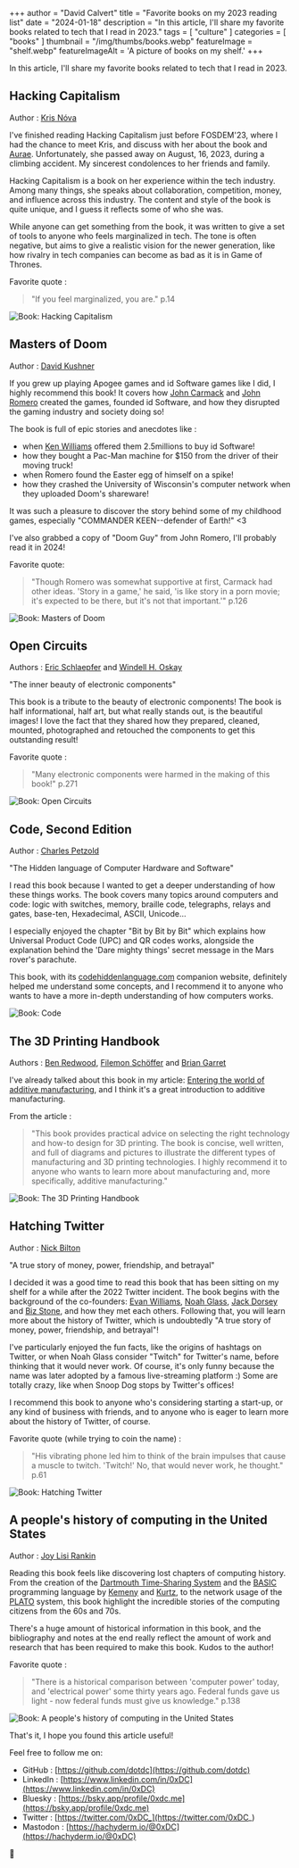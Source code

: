 +++
author = "David Calvert"
title = "Favorite books on my 2023 reading list"
date = "2024-01-18"
description = "In this article, I'll share my favorite books related to tech that I read in 2023."
tags = [
    "culture"
]
categories = [
    "books"
]
thumbnail = "/img/thumbs/books.webp"
featureImage = "shelf.webp"
featureImageAlt = 'A picture of books on my shelf.'
+++

<!--more-->

In this article, I'll share my favorite books related to tech that I read in 2023.

## Hacking Capitalism

Author : [Kris Nóva](https://hachyderm.io/@nova)

I've finished reading Hacking Capitalism just before FOSDEM'23, where I had the chance to meet Kris, and discuss with her about the book and [Aurae](https://github.com/aurae-runtime/aurae). Unfortunately, she passed away on August, 16, 2023, during a climbing accident. My sincerest condolences to her friends and family.

Hacking Capitalism is a book on her experience within the tech industry. Among many things, she speaks about collaboration, competition, money, and influence across this industry. The content and style of the book is quite unique, and I guess it reflects some of who she was.

While anyone can get something from the book, it was written to give a set of tools to anyone who feels marginalized in tech. The tone is often negative, but aims to give a realistic vision for the newer generation, like how rivalry in tech companies can become as bad as it is in Game of Thrones.

Favorite quote :

> "If you feel marginalized, you are."
> p.14

![Book: Hacking Capitalism](hacking-capitalism.webp "Book: Hacking Capitalism")

## Masters of Doom

Author : [David Kushner](https://twitter.com/davidkushner)

If you grew up playing Apogee games and id Software games like I did, I highly recommend this book! It covers how [John Carmack](https://twitter.com/ID_AA_Carmack) and [John Romero](https://twitter.com/romero) created the games, founded id Software, and how they disrupted the gaming industry and society doing so!

The book is full of epic stories and anecdotes like :

- when [Ken Williams](https://twitter.com/caboken) offered them 2.5millions to buy id Software!
- how they bought a Pac-Man machine for $150 from the driver of their moving truck!
- when Romero found the Easter egg of himself on a spike!
- how they crashed the University of Wisconsin's computer network when they uploaded Doom's shareware!

It was such a pleasure to discover the story behind some of my childhood games, especially "COMMANDER KEEN--defender of Earth!" <3

I've also grabbed a copy of "Doom Guy" from John Romero, I'll probably read it in 2024!

Favorite quote:

> "Though Romero was somewhat supportive at first, Carmack had other ideas. 'Story in a game,' he said, 'is like story in a porn movie; it's expected to be there, but it's not that important.'"
> p.126

![Book: Masters of Doom](masters-of-doom.webp "Book: Masters of Doom")

## Open Circuits

Authors : [Eric Schlaepfer](https://twitter.com/TubeTimeUS) and [Windell H. Oskay](https://twitter.com/EMSL)

"The inner beauty of electronic components"

This book is a tribute to the beauty of electronic components! The book is half informational, half art, but what really stands out, is the beautiful images! I love the fact that they shared how they prepared, cleaned, mounted, photographed and retouched the components to get this outstanding result!

Favorite quote :

> "Many electronic components were harmed in the making of this book!"
> p.271

![Book: Open Circuits](open-circuits.webp "Book: Open Circuits")

## Code, Second Edition

Author : [Charles Petzold](https://www.charlespetzold.com)

"The Hidden language of Computer Hardware and Software"

I read this book because I wanted to get a deeper understanding of how these things works. The book covers many topics around computers and code: logic with switches, memory, braille code, telegraphs, relays and gates, base-ten, Hexadecimal, ASCII, Unicode…

I especially enjoyed the chapter "Bit by Bit by Bit" which explains how Universal Product Code (UPC) and QR codes works, alongside the explanation behind the 'Dare mighty things' secret message in the Mars rover's parachute.

This book, with its [codehiddenlanguage.com](https://codehiddenlanguage.com/) companion website, definitely helped me understand some concepts, and I recommend it to anyone who wants to have a more in-depth understanding of how computers works.

![Book: Code](code.webp "Book: Code")

## The 3D Printing Handbook

Authors : [Ben Redwood](https://twitter.com/b_redwood), [Filemon Schöffer](https://twitter.com/filemonschoffer) and [Brian Garret](https://twitter.com/briangarret)

I've already talked about this book in my article: [Entering the world of additive manufacturing](https://0xdc.me/blog/entering-the-world-of-additive-manufacturing/), and I think it's a great introduction to additive manufacturing.

From the article :

> "This book provides practical advice on selecting the right technology and how-to design for 3D printing. The book is concise, well written, and full of diagrams and pictures to illustrate the different types of manufacturing and 3D printing technologies. I highly recommend it to anyone who wants to learn more about manufacturing and, more specifically, additive manufacturing."

![Book: The 3D Printing Handbook](3d-printing-handbook.webp "Book: The 3D Printing Handbook")

## Hatching Twitter

Author : [Nick Bilton](https://twitter.com/nickbilton)

"A true story of money, power, friendship, and betrayal"

I decided it was a good time to read this book that has been sitting on my shelf for a while after the 2022 Twitter incident. The book begins with the background of the co-founders: [Evan Williams](https://twitter.com/ev), [Noah Glass](https://twitter.com/noah), [Jack Dorsey](https://twitter.com/jack) and [Biz Stone](https://twitter.com/biz), and how they met each others. Following that, you will learn more about the history of Twitter, which is undoubtedly "A true story of money, power, friendship, and betrayal"!

I've particularly enjoyed the fun facts, like the origins of hashtags on Twitter, or when Noah Glass consider "Twitch" for Twitter's name, before thinking that it would never work. Of course, it's only funny because the name was later adopted by a famous live-streaming platform :) Some are totally crazy, like when Snoop Dog stops by Twitter's offices!

I recommend this book to anyone who's considering starting a start-up, or any kind of business with friends, and to anyone who is eager to learn more about the history of Twitter, of course.

Favorite quote (while trying to coin the name) :

> "His vibrating phone led him to think of the brain impulses that cause a muscle to twitch. 'Twitch!' No, that would never work, he thought."
> p.61

![Book: Hatching Twitter](hatching-twitter.webp "Book: Hatching Twitter")

## A people's history of computing in the United States

Author : [Joy Lisi Rankin](https://twitter.com/JoyMLRankin)

Reading this book feels like discovering lost chapters of computing history. From the creation of the [Dartmouth Time-Sharing System](https://en.wikipedia.org/wiki/Dartmouth_Time_Sharing_System) and the [BASIC](https://en.wikipedia.org/wiki/BASIC) programming language by [Kemeny](https://en.wikipedia.org/wiki/John_G._Kemeny) and [Kurtz](https://en.wikipedia.org/wiki/Thomas_E._Kurtz), to the network usage of the [PLATO](https://en.wikipedia.org/wiki/PLATO_(computer_system)) system, this book highlight the incredible stories of the computing citizens from the 60s and 70s.

There's a huge amount of historical information in this book, and the bibliography and notes at the end really reflect the amount of work and research that has been required to make this book. Kudos to the author!

Favorite quote :

> "There is a historical comparison between 'computer power' today, and 'electrical power' some thirty years ago. Federal funds gave us light - now federal funds must give us knowledge."
> p.138

![Book: A people's history of computing in the United States](a-people-s-history-of-computing-in-the-united-states.webp "Book: A people's history of computing in the United States")

That's it, I hope you found this article useful!

Feel free to follow me on:

- GitHub : [https://github.com/dotdc](https://github.com/dotdc)
- LinkedIn : [https://www.linkedin.com/in/0xDC](https://www.linkedin.com/in/0xDC)
- Bluesky : [https://bsky.app/profile/0xdc.me](https://bsky.app/profile/0xdc.me)
- Twitter : [https://twitter.com/0xDC_](https://twitter.com/0xDC_)
- Mastodon : [https://hachyderm.io/@0xDC](https://hachyderm.io/@0xDC)

👋
